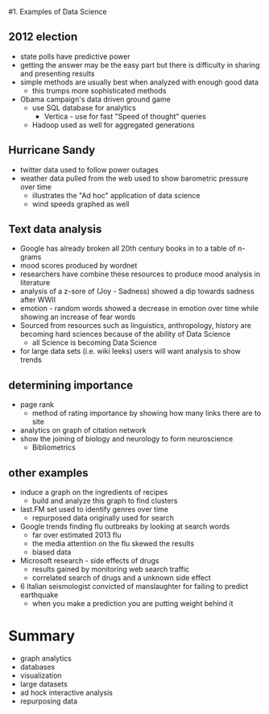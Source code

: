 #1. Examples of Data Science
## 2012 election
- state polls have predictive power
- getting the answer may be the easy part but there is difficulty in sharing and presenting results
- simple methods are usually best when analyzed with enough good data
   - this trumps more sophisticated methods
- Obama campaign's data driven ground game
    - use SQL database for analytics
        - Vertica - use for fast "Speed of thought" queries
    - Hadoop used as well for aggregated generations

## Hurricane Sandy
- twitter data used to follow power outages
- weather data pulled from the web used to show barometric pressure over time
   - illustrates the "Ad hoc" application of data science
   - wind speeds graphed as well

## Text data analysis
- Google has already broken all 20th century books in to a table of n-grams
- mood scores produced by wordnet
- researchers have combine these resources to produce mood analysis in literature
- analysis of a z-sore of (Joy - Sadness) showed a dip towards sadness after WWII
- emotion - random words showed a decrease in emotion over time while showing an increase of fear words
- Sourced from resources such as linguistics, anthropology, history are becoming hard sciences because of the ability of Data Science
   - all Science is becoming Data Science
- for large data sets (i.e. wiki leeks) users will want analysis to show trends

## determining importance
- page rank
   - method of rating importance by showing how many links there are to site
- analytics on graph of citation network
- show the joining of biology and neurology to form neuroscience
   - Bibliometrics

## other examples
- induce a graph on the ingredients of recipes
   - build and analyze this graph to find clusters
- last.FM set used to identify genres over time
   - repurposed data originally used for search
- Google trends finding flu outbreaks by looking at search words 
   - far over estimated 2013 flu
   - the media attention on the flu skewed the results
   - biased data
- Microsoft research - side effects of drugs
   - results gained by monitoring web search traffic
   - correlated search of drugs and a unknown side effect
- 6 Italian seismologist convicted of manslaughter for failing to predict earthquake
  - when you make a prediction you are putting weight behind it

# Summary
- graph analytics
- databases
- visualization
- large datasets
- ad hock interactive analysis
- repurposing data 
